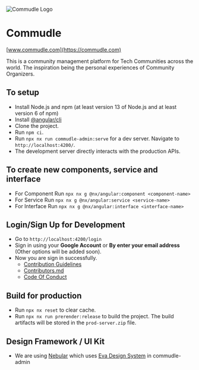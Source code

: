 ![Commudle Logo](https://commudle.com/assets/images/commudle-logo152.png)

# Commudle

[www.commudle.com](https://commudle.com)

This is a community management platform for Tech Communities across the world. The inspiration being the personal
experiences of Community Organizers.

## To setup

- Install Node.js and npm (at least version 13 of Node.js and at least version 6 of npm)
- Install [@angular/cli](https://cli.angular.io/)
- Clone the project.
- Run `npm ci`.
- Run `npx nx run commudle-admin:serve` for a dev server. Navigate to `http://localhost:4200/`.
- The development server directly interacts with the production APIs.

## To create new components, service and interface

- For Component Run `npx nx g @nx/angular:component <component-name>`
- For Service Run `npx nx g @nx/angular:service <service-name>`
- For Interface Run `npx nx g @nx/angular:interface <interface-name>`

## Login/Sign Up for Development

- Go to `http://localhost:4200/login`
- Sign in using your **Google Account** or **By enter your email address** (Other options will be added soon).
- Now you are sign in successfully.
  - [Contribution Guidelines](CONTRIBUTING.md)
  - [Contributors.md](CONTRIBUTORS.md)
  - [Code Of Conduct](CODE_OF_CONDUCT.md)

## Build for production

- Run `npx nx reset` to clear cache.
- Run `npx nx run prerender:release` to build the project. The build artifacts will be stored in the `prod-server.zip` file.

## Design Framework / UI Kit

- We are using [Nebular](https://akveo.github.io/nebular/) which uses [Eva Design System](https://eva.design/) in
  commudle-admin
